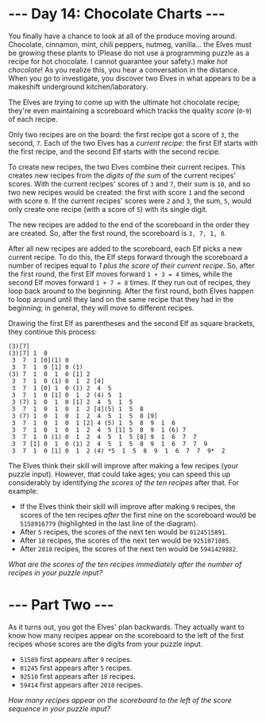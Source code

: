 ﻿# --- Day 14: Chocolate Charts ---

You finally have a chance to look at all of the produce moving around. Chocolate, cinnamon, mint, chili peppers, nutmeg, vanilla... the Elves must be growing these plants to (Please do not use a programming puzzle as a recipe for hot chocolate. I cannot guarantee your safety.) make *hot chocolate*! As you realize this, you hear a conversation in the distance. When you go to investigate, you discover two Elves in what appears to be a makeshift underground kitchen/laboratory.

The Elves are trying to come up with the ultimate hot chocolate recipe; they're even maintaining a scoreboard which tracks the quality *score* (```0```-```9```) of each recipe.

Only two recipes are on the board: the first recipe got a score of ```3```, the second, ```7```. Each of the two Elves has a *current recipe*: the first Elf starts with the first recipe, and the second Elf starts with the second recipe.

To create new recipes, the two Elves combine their current recipes.  This creates new recipes from the *digits of the sum* of the current recipes' scores.  With the current recipes' scores of ```3``` and ```7```, their sum is ```10```, and so two new recipes would be created: the first with score ```1``` and the second with score ```0```. If the current recipes' scores were ```2``` and ```3```, the sum, ```5```, would only create one recipe (with a score of ```5```) with its single digit.

The new recipes are added to the end of the scoreboard in the order they are created.  So, after the first round, the scoreboard is ```3, 7, 1, 0```.

After all new recipes are added to the scoreboard, each Elf picks a new current recipe.  To do this, the Elf steps forward through the scoreboard a number of recipes equal to *1 plus the score of their current recipe*. So, after the first round, the first Elf moves forward ```1 + 3 = 4``` times, while the second Elf moves forward ```1 + 7 = 8``` times. If they run out of recipes, they loop back around to the beginning. After the first round, both Elves happen to loop around until they land on the same recipe that they had in the beginning; in general, they will move to different recipes.

Drawing the first Elf as parentheses and the second Elf as square brackets, they continue this process:


```
(3)[7]
(3)[7] 1  0 
 3  7  1 [0](1) 0 
 3  7  1  0 [1] 0 (1)
(3) 7  1  0  1  0 [1] 2 
 3  7  1  0 (1) 0  1  2 [4]
 3  7  1 [0] 1  0 (1) 2  4  5 
 3  7  1  0 [1] 0  1  2 (4) 5  1 
 3 (7) 1  0  1  0 [1] 2  4  5  1  5 
 3  7  1  0  1  0  1  2 [4](5) 1  5  8 
 3 (7) 1  0  1  0  1  2  4  5  1  5  8 [9]
 3  7  1  0  1  0  1 [2] 4 (5) 1  5  8  9  1  6 
 3  7  1  0  1  0  1  2  4  5 [1] 5  8  9  1 (6) 7 
 3  7  1  0 (1) 0  1  2  4  5  1  5 [8] 9  1  6  7  7 
 3  7 [1] 0  1  0 (1) 2  4  5  1  5  8  9  1  6  7  7  9 
 3  7  1  0 [1] 0  1  2 (4) *5  1  5  8  9  1  6  7  7  9*  2 
```


The Elves think their skill will improve after making a few recipes (your puzzle input). However, that could take ages; you can speed this up considerably by identifying *the scores of the ten recipes* after that.  For example:


* If the Elves think their skill will improve after making ```9``` recipes, the scores of the ten recipes *after* the first nine on the scoreboard would be ```5158916779``` (highlighted in the last line of the diagram).
* After ```5``` recipes, the scores of the next ten would be ```0124515891```.
* After ```18``` recipes, the scores of the next ten would be ```9251071085```.
* After ```2018``` recipes, the scores of the next ten would be ```5941429882```.


*What are the scores of the ten recipes immediately after the number of recipes in your puzzle input?*

# --- Part Two ---

As it turns out, you got the Elves' plan backwards.  They actually want to know how many recipes appear on the scoreboard to the left of the first recipes whose scores are the digits from your puzzle input.


* ```51589``` first appears after ```9``` recipes.
* ```01245``` first appears after ```5``` recipes.
* ```92510``` first appears after ```18``` recipes.
* ```59414``` first appears after ```2018``` recipes.


*How many recipes appear on the scoreboard to the left of the score sequence in your puzzle input?*